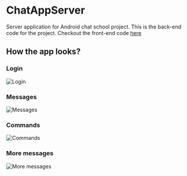 # ChatAppServer
Server application for Android chat school project. This is the back-end code for the project. Checkout the front-end code [here](https://github.com/ahlstronomi/ChatApp)

## How the app looks?

### Login
![Login](https://github.com/ahlstronomi/ChatApp/blob/master/AndroidChat_login.gif)

### Messages
![Messages](https://github.com/ahlstronomi/ChatApp/blob/master/AndroidChat_Messaging.gif)

### Commands
![Commands](https://github.com/ahlstronomi/ChatApp/blob/master/AndroidChat_commands.gif)

### More messages
![More messages](https://github.com/ahlstronomi/ChatApp/blob/master/AndroidChat_moreMessages.gif)
